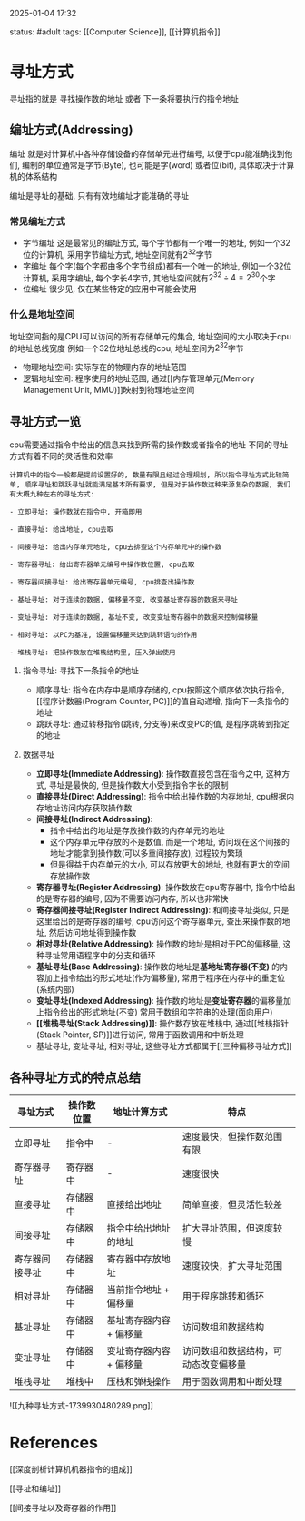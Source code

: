 2025-01-04    17:32

status: #adult 
tags: [[Computer Science]], [[计算机指令]]


# 寻址方式

寻址指的就是 寻找操作数的地址 或者 下一条将要执行的指令地址

## 编址方式(Addressing)

编址 就是对计算机中各种存储设备的存储单元进行编号, 以便于cpu能准确找到他们, 编制的单位通常是字节(Byte), 也可能是字(word) 或者位(bit), 具体取决于计算机的体系结构

编址是寻址的基础, 只有有效地编址才能准确的寻址
### 常见编址方式

- 字节编址
	这是最常见的编址方式, 每个字节都有一个唯一的地址, 例如一个32位的计算机, 采用字节编址方式, 地址空间就有$2^{32}$字节
- 字编址
	每个字(每个字都由多个字节组成)都有一个唯一的地址, 例如一个32位计算机, 采用字编址, 每个字长4字节, 其地址空间就有$2^{32}\div4=2^{30}$个字
- 位编址
	很少见, 仅在某些特定的应用中可能会使用

### 什么是地址空间

地址空间指的是CPU可以访问的所有存储单元的集合, 地址空间的大小取决于cpu的地址总线宽度
例如一个32位地址总线的cpu, 地址空间为$2^{32}$字节

- 物理地址空间: 实际存在的物理内存的地址范围
- 逻辑地址空间: 程序使用的地址范围, 通过[[内存管理单元(Memory Management Unit, MMU)]]映射到物理地址空间

## 寻址方式一览
cpu需要通过指令中给出的信息来找到所需的操作数或者指令的地址
不同的寻址方式有着不同的灵活性和效率

```
计算机中的指令一般都是提前设置好的, 数量有限且经过合理规划, 所以指令寻址方式比较简单, 顺序寻址和跳跃寻址就能满足基本所有要求, 但是对于操作数这种来源复杂的数据, 我们有大概九种左右的寻址方式:

- 立即寻址: 操作数就在指令中, 开箱即用

- 直接寻址: 给出地址, cpu去取

- 间接寻址: 给出内存单元地址, cpu去排查这个内存单元中的操作数

- 寄存器寻址: 给出寄存器单元编号中操作数位置, cpu去取

- 寄存器间接寻址: 给出寄存器单元编号, cpu排查出操作数

- 基址寻址: 对于连续的数据, 偏移量不变, 改变基址寄存器的数据来寻址

- 变址寻址: 对于连续的数据, 基址不变, 改变变址寄存器中的数据来控制偏移量

- 相对寻址: 以PC为基准, 设置偏移量来达到跳转语句的作用

- 堆栈寻址: 把操作数放在堆栈结构里, 压入弹出使用
```


1. 指令寻址: 寻找下一条指令的地址
	- 顺序寻址: 指令在内存中是顺序存储的, cpu按照这个顺序依次执行指令, [[程序计数器(Program Counter, PC)]]的值自动递增, 指向下一条指令的地址
	- 跳跃寻址: 通过转移指令(跳转, 分支等)来改变PC的值, 是程序跳转到指定的地址

1. 数据寻址
	- **立即寻址(Immediate Addressing)**: 操作数直接包含在指令之中, 这种方式, 寻址是最快的, 但是操作数大小受到指令字长的限制
	- **直接寻址(Direct Addressing)**: 指令中给出操作数的内存地址, cpu根据内存地址访问内存获取操作数
	- **间接寻址(Indirect Addressing)**: 
		- 指令中给出的地址是存放操作数的内存单元的地址
		- 这个内存单元中存放的不是数值, 而是一个地址, 访问现在这个间接的地址才能拿到操作数(可以多重间接存放), 过程较为繁琐
		- 但是得益于内存单元的大小, 可以存放更大的地址, 也就有更大的空间存放操作数
	- **寄存器寻址(Register Addressing)**: 操作数放在cpu寄存器中, 指令中给出的是寄存器的编号, 因为不需要访问内存, 所以也非常快
	- **寄存器间接寻址(Register Indirect Addressing)**: 和间接寻址类似, 只是这里给出的是寄存器的编号, cpu访问这个寄存器单元, 查出来操作数的地址, 然后访问地址得到操作数
	- **相对寻址(Relative Addressing)**: 操作数的地址是相对于PC的偏移量, 这种寻址常用语程序中的分支和循环
	- **基址寻址(Base Addressing)**: 操作数的地址是**基地址寄存器(不变)** 的内容加上指令给出的形式地址(作为偏移量), 常用于程序在内存中的重定位(系统内部)
	- **变址寻址(Indexed Addressing)**: 操作数的地址是**变址寄存器**的偏移量加上指令给出的形式地址(不变) 常用于数组和字符串的处理(面向用户)
	- **[[堆栈寻址(Stack Addressing)]]**: 操作数存放在堆栈中, 通过[[堆栈指针(Stack Pointer, SP)]]进行访问, 常用于函数调用和中断处理
	- 基址寻址, 变址寻址, 相对寻址, 这些寻址方式都属于[[三种偏移寻址方式]]


## 各种寻址方式的特点总结

| 寻址方式    | 操作数位置 | 地址计算方式        | 特点                 |
| ------- | ----- | ------------- | ------------------ |
| 立即寻址    | 指令中   | -             | 速度最快，但操作数范围有限      |
| 寄存器寻址   | 寄存器中  | -             | 速度很快               |
| 直接寻址    | 存储器中  | 直接给出地址        | 简单直接，但灵活性较差        |
| 间接寻址    | 存储器中  | 指令中给出地址的地址    | 扩大寻址范围，但速度较慢       |
| 寄存器间接寻址 | 存储器中  | 寄存器中存放地址      | 速度较快，扩大寻址范围        |
| 相对寻址    | 存储器中  | 当前指令地址 + 偏移量  | 用于程序跳转和循环          |
| 基址寻址    | 存储器中  | 基址寄存器内容 + 偏移量 | 访问数组和数据结构          |
| 变址寻址    | 存储器中  | 变址寄存器内容 + 偏移量 | 访问数组和数据结构，可动态改变偏移量 |
| 堆栈寻址    | 堆栈中   | 压栈和弹栈操作       | 用于函数调用和中断处理        |

![[九种寻址方式-1739930480289.png]]


# References

[[深度剖析计算机机器指令的组成]]

[[寻址和编址]]

[[间接寻址以及寄存器的作用]]
